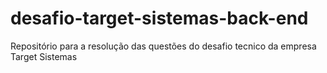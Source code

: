 # desafio-target-sistemas-back-end
Repositório para a resolução das questões do desafio tecnico da empresa Target Sistemas
